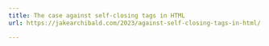 ```yaml
---
title: The case against self-closing tags in HTML
url: https://jakearchibald.com/2023/against-self-closing-tags-in-html/

---
```

